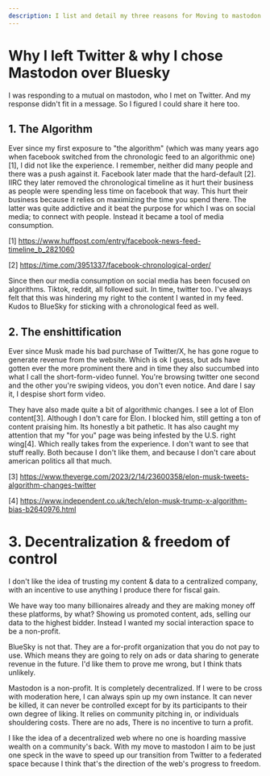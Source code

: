 ```yaml
---
description: I list and detail my three reasons for Moving to mastodon from Twitter; The algorithm, the ens*ittification and decentralization (freedom of control).
---
```


# Why I left Twitter & why I chose Mastodon over Bluesky

I was responding to a mutual on mastodon, who I met on Twitter. And my response didn't fit in a message. So I figured I could share it here too.

## 1. The Algorithm

Ever since my first exposure to "the algorithm" (which was many years ago when facebook switched from the chronologic feed to an algorithmic one) [1], I did not like the experience. I remember, neither did many people and there was a push against it. Facebook later made that the hard-default [2]. IIRC they later removed the chronological timeline as it hurt their business as people were spending less time on facebook that way. This hurt their business because it relies on maximizing the time you spend there. The latter was quite addictive and it beat the purpose for which I was on social media; to connect with people. Instead it became a tool of media consumption. 

[1] <https://www.huffpost.com/entry/facebook-news-feed-timeline_b_2821060>

[2] <https://time.com/3951337/facebook-chronological-order/>

Since then our media consumption on social media has been focused on algorithms. Tiktok, reddit, all followed suit. In time, twitter too. I've always felt that this was hindering my right to the content I wanted in my feed. Kudos to BlueSky for sticking with a chronological feed as well.

## 2. The enshittification

Ever since Musk made his bad purchase of Twitter/X, he has gone rogue to generate revenue from the website. Which is ok I guess, but ads have gotten ever the more prominent there and in time they also succumbed into what I call the short-form-video funnel. You're browsing twitter one second and the other you're swiping videos, you don't even notice. And dare I say it, I despise short form video.

They have also made quite a bit of algorithmic changes. I see a lot of Elon content[3]. Although I don't care for Elon. I blocked him, still getting a ton of content praising him. Its honestly a bit pathetic. It has also caught my attention that my "for you" page was being infested by the U.S. right wing[4]. Which really takes from the experience. I don't want to see that stuff really. Both because I don't like them, and because I don't care about american politics all that much. 

[3] <https://www.theverge.com/2023/2/14/23600358/elon-musk-tweets-algorithm-changes-twitter>

[4] <https://www.independent.co.uk/tech/elon-musk-trump-x-algorithm-bias-b2640976.html>

# 3. Decentralization & freedom of control

I don't like the idea of trusting my content & data to a centralized company, with an incentive to use anything I produce there for fiscal gain.

We have way too many billionaires already and they are making money off these platforms, by what? Showing us promoted content, ads, selling our data to the highest bidder. Instead I wanted my social interaction space to be a non-profit. 

BlueSky is not that. They are a for-profit organization that you do not pay to use. Which means they are going to rely on ads or data sharing to generate revenue in the future. I'd like them to prove me wrong, but I think thats unlikely. 

Mastodon is a non-profit. It is completely decentralized. If I were to be cross with moderation here, I can always spin up my own instance. It can never be killed, it can never be controlled except for by its participants to their own degree of liking. It relies on community pitching in, or individuals shouldering costs. There are no ads, There is no incentive to turn a profit.

I like the idea of a decentralized web where no one is hoarding massive wealth on a community's back. With my move to mastodon I aim to be just one speck in the wave to speed up our transition from Twitter to a federated space because I think that's the direction of the web's  progress to freedom. 

